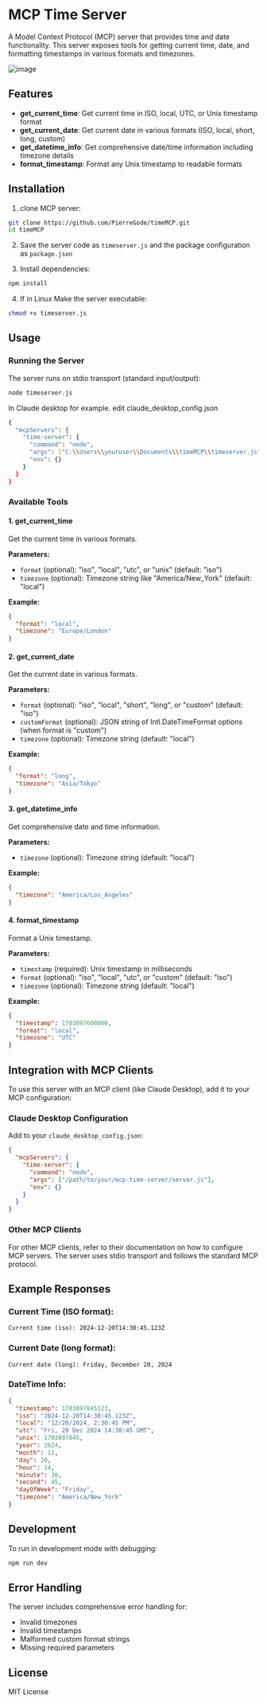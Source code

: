 # MCP Time Server

A Model Context Protocol (MCP) server that provides time and date functionality. This server exposes tools for getting current time, date, and formatting timestamps in various formats and timezones.

![image](https://github.com/user-attachments/assets/a4b9775e-9976-47ad-996d-ba0b4bcf2845)



## Features

- **get_current_time**: Get current time in ISO, local, UTC, or Unix timestamp format
- **get_current_date**: Get current date in various formats (ISO, local, short, long, custom)
- **get_datetime_info**: Get comprehensive date/time information including timezone details
- **format_timestamp**: Format any Unix timestamp to readable formats

## Installation

1. clone MCP server:
```bash
git clone https://github.com/PierreGode/timeMCP.git
cd timeMCP
```

2. Save the server code as `timeserver.js` and the package configuration as `package.json`

3. Install dependencies:
```bash
npm install
```

4. If in Linux Make the server executable:
```bash
chmod +x timeserver.js
```

## Usage

### Running the Server

The server runs on stdio transport (standard input/output):

```bash
node timeserver.js
```


In Claude desktop for example.
edit claude_desktop_config.json
```bash
{
  "mcpServers": {
    "time-server": {
      "command": "node",
      "args": ["C:\\Users\\youruser\\Documents\\timeMCP\\timeserver.js"],
      "env": {}
    }
  }
}
```


### Available Tools

#### 1. get_current_time
Get the current time in various formats.

**Parameters:**
- `format` (optional): "iso", "local", "utc", or "unix" (default: "iso")
- `timezone` (optional): Timezone string like "America/New_York" (default: "local")

**Example:**
```json
{
  "format": "local",
  "timezone": "Europe/London"
}
```

#### 2. get_current_date
Get the current date in various formats.

**Parameters:**
- `format` (optional): "iso", "local", "short", "long", or "custom" (default: "iso")
- `customFormat` (optional): JSON string of Intl.DateTimeFormat options (when format is "custom")
- `timezone` (optional): Timezone string (default: "local")

**Example:**
```json
{
  "format": "long",
  "timezone": "Asia/Tokyo"
}
```

#### 3. get_datetime_info
Get comprehensive date and time information.

**Parameters:**
- `timezone` (optional): Timezone string (default: "local")

**Example:**
```json
{
  "timezone": "America/Los_Angeles"
}
```

#### 4. format_timestamp
Format a Unix timestamp.

**Parameters:**
- `timestamp` (required): Unix timestamp in milliseconds
- `format` (optional): "iso", "local", "utc", or "custom" (default: "iso")
- `timezone` (optional): Timezone string (default: "local")

**Example:**
```json
{
  "timestamp": 1703097600000,
  "format": "local",
  "timezone": "UTC"
}
```

## Integration with MCP Clients

To use this server with an MCP client (like Claude Desktop), add it to your MCP configuration:

### Claude Desktop Configuration

Add to your `claude_desktop_config.json`:

```json
{
  "mcpServers": {
    "time-server": {
      "command": "node",
      "args": ["/path/to/your/mcp-time-server/server.js"],
      "env": {}
    }
  }
}
```

### Other MCP Clients

For other MCP clients, refer to their documentation on how to configure MCP servers. The server uses stdio transport and follows the standard MCP protocol.

## Example Responses

### Current Time (ISO format):
```
Current time (iso): 2024-12-20T14:30:45.123Z
```

### Current Date (long format):
```
Current date (long): Friday, December 20, 2024
```

### DateTime Info:
```json
{
  "timestamp": 1703097845123,
  "iso": "2024-12-20T14:30:45.123Z",
  "local": "12/20/2024, 2:30:45 PM",
  "utc": "Fri, 20 Dec 2024 14:30:45 GMT",
  "unix": 1703097845,
  "year": 2024,
  "month": 12,
  "day": 20,
  "hour": 14,
  "minute": 30,
  "second": 45,
  "dayOfWeek": "Friday",
  "timezone": "America/New_York"
}
```

## Development

To run in development mode with debugging:

```bash
npm run dev
```

## Error Handling

The server includes comprehensive error handling for:
- Invalid timezones
- Invalid timestamps
- Malformed custom format strings
- Missing required parameters

## License

MIT License

